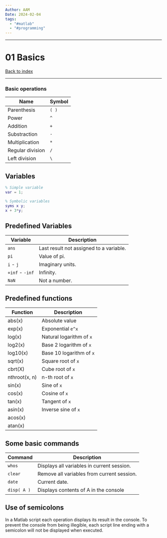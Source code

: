 ```yaml
---
Author: AAM
Date: 2024-02-04
tags:
  - "#matlab"
  - "#programming"
---
```

---
# 01 Basics

[Back to index](../index.md)

---

### Basic operations
| Name | Symbol |
| ---- | ---- |
| Parenthesis | `( )` |
| Power | `^` |
| Addition | `+` |
| Substraction | `-` |
| Multiplication | `*` |
| Regular division | `/` |
| Left division | `\` |
## Variables

```matlab
% Simple variable
var = 1;

% Symbolic variables
syms x y;
x + 3*y;
```
## Predefined Variables
| Variable | Description |
| ---- | ---- |
| `ans` | Last result not assigned to a variable. |
| `pi` | Value of pi. |
| `i` -  `j` | Imaginary units. |
| `+inf` -  `-inf` | Infinity. |
| `NaN` | Not a number. |
## Predefined functions
| Function | Description |
| ---- | ---- |
| abs(x) | Absolute value |
| exp(x) | Exponential `e^x` |
| log(x) | Natural logarithm of `x` |
| log2(x) | Base 2 logarithm of `x` |
| log10(x) | Base 10 logarithm of `x` |
| sqrt(x) | Square root of `x` |
| cbrt(X) | Cube root of `x` |
| nthroot(x, n) | n-th root of `x` |
| sin(x) | Sine of `x` |
| cos(x) | Cosine of `x` |
| tan(x) | Tangent of `x` |
| asin(x) | Inverse sine of `x` |
| acos(x) |  |
| atan(x) |  |
## Some basic commands
| Command | Description |
| ---- | ---- |
| `whos` | Displays all variables in current session. |
| `clear` | Remove all variables from current session. |
| `date` | Current date. |
| `disp( A )` | Displays contents of A in the console |
## Use of semicolons

In a Matlab script each operation displays its result in the console. To prevent the console from being illegible, each script line ending with a semicolon will not be displayed when executed.